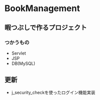 # BookManagement

## 暇つぶしで作るプロジェクト
### つかうもの
- Servlet
- JSP
- DB(MySQL)

## 更新
- j_security_checkを使ったログイン機能実装